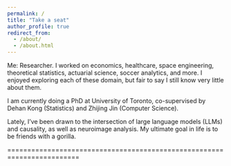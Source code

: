 ```yaml
---
permalink: /
title: "Take a seat"
author_profile: true
redirect_from: 
  - /about/
  - /about.html
---
```


Me: Researcher. I worked on economics, healthcare, space engineering, theoretical statistics, actuarial science, soccer analytics, and more. I enjoyed exploring each of these domain, but fair to say I still know very little about them. 

I am currently doing a PhD at University of Toronto, co-supervised by Dehan Kong (Statistics) and Zhijing Jin (Computer Science). 

Lately, I’ve been drawn to the intersection of large language models (LLMs) and causality, as well as neuroimage analysis. My ultimate goal in life is to be friends with a gorilla. 

========================================================================


